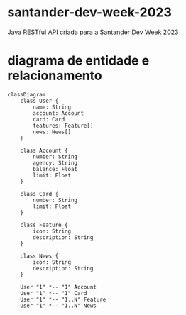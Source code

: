 # santander-dev-week-2023
Java RESTful API criada para a Santander Dev Week 2023

# diagrama de entidade e relacionamento

```mermaid
classDiagram
    class User {
        name: String
        account: Account
        card: Card
        features: Feature[]
        news: News[]
    }
    
    class Account {
        number: String
        agency: String
        balance: Float
        limit: Float
    }
    
    class Card {
        number: String
        limit: Float
    }
    
    class Feature {
        icon: String
        description: String
    }
    
    class News {
        icon: String
        description: String
    }
    
    User "1" *-- "1" Account  
    User "1" *-- "1" Card 
    User "1" *-- "1..N" Feature
    User "1" *-- "1..N" News 
```